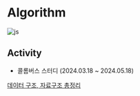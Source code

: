 # Algorithm
![js](https://img.shields.io/badge/JavaScript-F7DF1E?style=for-the-badge&logo=JavaScript&logoColor=white)
## Activity
- 콜롬버스 스터디 (2024.03.18 ~ 2024.05.18)

[데이터 구조, 자료구조 총정리](https://sootech-story.tistory.com/entry/Data-Structure-%EB%8D%B0%EC%9D%B4%ED%84%B0-%EA%B5%AC%EC%A1%B0-%EC%9E%90%EB%A3%8C-%EA%B5%AC%EC%A1%B0)
